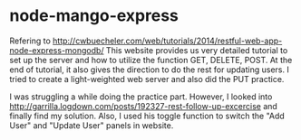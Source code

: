 node-mango-express
==================
Refering to http://cwbuecheler.com/web/tutorials/2014/restful-web-app-node-express-mongodb/ 
This website provides us very detailed tutorial to set up the server and how to utilize the function GET, DELETE, POST. 
At the end of tutorial, it also gives the direction to do the rest for updating users. I tried to create a light-weighted web server and also did the PUT practice. 

I was struggling a while doing the practice part. However, I looked into http://garrilla.logdown.com/posts/192327-rest-follow-up-excercise and finally find my solution. Also, I used his toggle function to switch the "Add User" and "Update User" panels in website.

